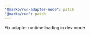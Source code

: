 ```yaml
---
"@marko/run-adapter-node": patch
"@marko/run": patch
---
```


Fix adapter runtime loading in dev mode

